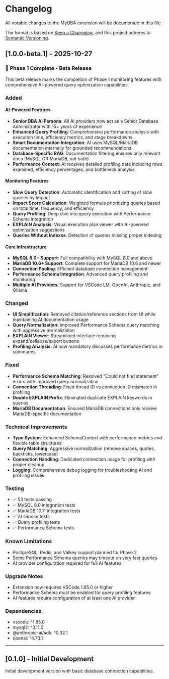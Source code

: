 # Changelog

All notable changes to the MyDBA extension will be documented in this file.

The format is based on [Keep a Changelog](https://keepachangelog.com/en/1.0.0/),
and this project adheres to [Semantic Versioning](https://semver.org/spec/v2.0.0.html).

## [1.0.0-beta.1] - 2025-10-27

### 🎉 Phase 1 Complete - Beta Release

This beta release marks the completion of Phase 1 monitoring features with comprehensive AI-powered query optimization capabilities.

### Added

#### AI-Powered Features
- **Senior DBA AI Persona**: All AI providers now act as a Senior Database Administrator with 15+ years of experience
- **Enhanced Query Profiling**: Comprehensive performance analysis with execution time, efficiency metrics, and stage breakdowns
- **Smart Documentation Integration**: AI uses MySQL/MariaDB documentation internally for grounded recommendations
- **Database-Specific RAG**: Documentation filtering ensures only relevant docs (MySQL OR MariaDB, not both)
- **Performance Context**: AI receives detailed profiling data including rows examined, efficiency percentages, and bottleneck analysis

#### Monitoring Features
- **Slow Query Detection**: Automatic identification and sorting of slow queries by impact
- **Impact Score Calculation**: Weighted formula prioritizing queries based on total time, frequency, and efficiency
- **Query Profiling**: Deep dive into query execution with Performance Schema integration
- **EXPLAIN Analysis**: Visual execution plan viewer with AI-powered optimization suggestions
- **Queries Without Indexes**: Detection of queries missing proper indexing

#### Core Infrastructure
- **MySQL 8.0+ Support**: Full compatibility with MySQL 8.0 and above
- **MariaDB 10.6+ Support**: Complete support for MariaDB 10.6 and newer
- **Connection Pooling**: Efficient database connection management
- **Performance Schema Integration**: Advanced query profiling and monitoring
- **Multiple AI Providers**: Support for VSCode LM, OpenAI, Anthropic, and Ollama

### Changed
- **UI Simplification**: Removed citation/reference sections from UI while maintaining AI documentation usage
- **Query Normalization**: Improved Performance Schema query matching with aggressive normalization
- **EXPLAIN Viewer**: Streamlined interface removing expand/collapse/export buttons
- **Profiling Analysis**: AI now mandatory discusses performance metrics in summaries

### Fixed
- **Performance Schema Matching**: Resolved "Could not find statement" errors with improved query normalization
- **Connection Threading**: Fixed thread ID vs connection ID mismatch in profiling
- **Double EXPLAIN Prefix**: Eliminated duplicate EXPLAIN keywords in queries
- **MariaDB Documentation**: Ensured MariaDB connections only receive MariaDB-specific documentation

### Technical Improvements
- **Type System**: Enhanced SchemaContext with performance metrics and flexible table structures
- **Query Matching**: Aggressive normalization (remove spaces, quotes, backticks, lowercase)
- **Connection Handling**: Dedicated connection usage for profiling with proper cleanup
- **Logging**: Comprehensive debug logging for troubleshooting AI and profiling issues

### Testing
- ✅ 53 tests passing
- ✅ MySQL 8.0 integration tests
- ✅ MariaDB 10.11 integration tests
- ✅ AI service tests
- ✅ Query profiling tests
- ✅ Performance Schema tests

### Known Limitations
- PostgreSQL, Redis, and Valkey support planned for Phase 2
- Some Performance Schema queries may timeout on very fast queries
- AI provider configuration required for full AI features

### Upgrade Notes
- Extension now requires VSCode 1.85.0 or higher
- Performance Schema must be enabled for query profiling features
- AI features require configuration of at least one AI provider

### Dependencies
- vscode: ^1.85.0
- mysql2: ^3.11.0
- @anthropic-ai/sdk: ^0.32.1
- openai: ^4.73.1

---

## [0.1.0] - Initial Development

Initial development version with basic database connection capabilities.

